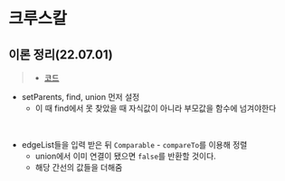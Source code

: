 # 크루스칼

## 이론 정리(22.07.01)

> * [코드](../../연습/그래프이론/Kruskal.java)

* setParents, find, union 먼저 설정
  * 이 때 find에서 못 찾았을 때 자식값이 아니라 부모값을 함수에 넘겨야한다

<br/>

* edgeList들을 입력 받은 뒤 `Comparable` - `compareTo`를 이용해 정렬
  * union에서 이미 연결이 됐으면 `false`를 반환할 것이다.
  * 해당 간선의 값들을 더해줌